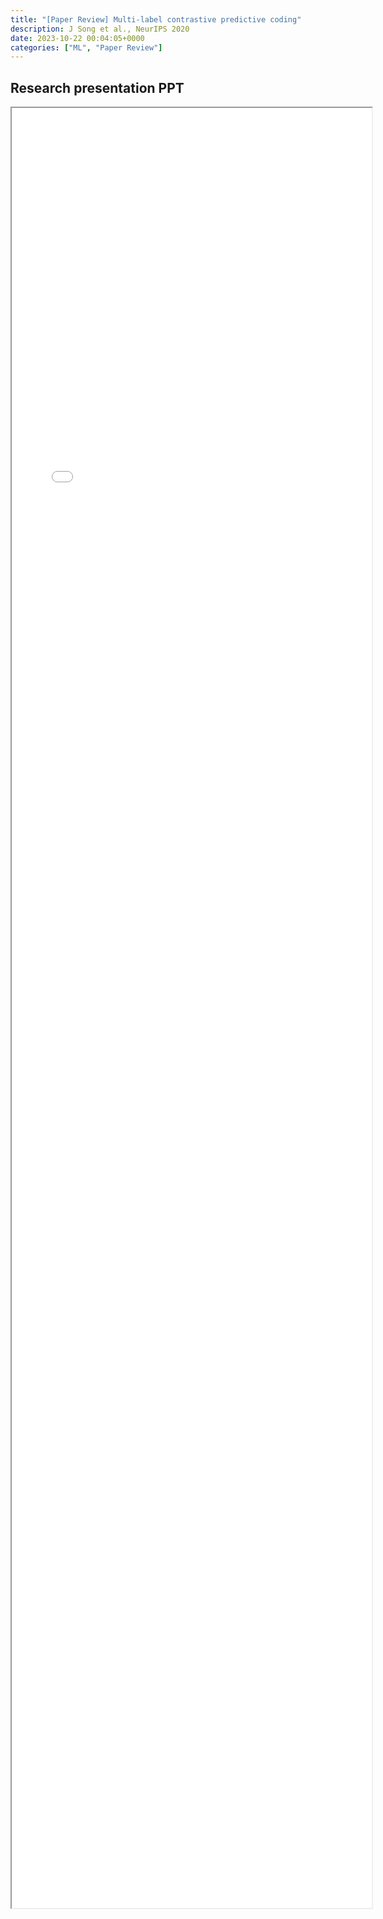 ```yaml
---
title: "[Paper Review] Multi-label contrastive predictive coding" 
description: J Song et al., NeurIPS 2020
date: 2023-10-22 00:04:05+0000
categories: ["ML", "Paper Review"]
---
```



## Research presentation PPT 

<iframe src= ppt.pdf#toolbar=0&navpanes=0 style="display:block; width:60vw; height: 72vh"></iframe>
